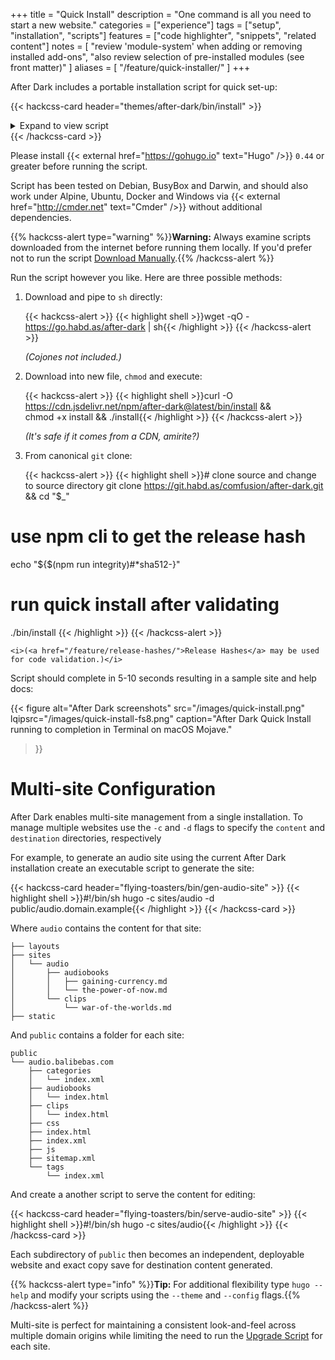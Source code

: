 +++
title = "Quick Install"
description = "One command is all you need to start a new website."
categories = ["experience"]
tags = ["setup", "installation", "scripts"]
features = ["code highlighter", "snippets", "related content"]
notes = [
  "review 'module-system' when adding or removing installed add-ons",
  "also review selection of pre-installed modules (see front matter)"
]
aliases = [
  "/feature/quick-installer/"
]
+++

After Dark includes a portable installation script for quick set-up:

<style>.card-content .inner { overflow: scroll; max-height: 30em; }</style>
{{< hackcss-card header="themes/after-dark/bin/install" >}}
<details>
<summary>Expand to view script</summary>
{{< highlight shell "linenos=inline" >}}
{{< include "themes/after-dark/bin/install" >}}
{{< /highlight >}}
</details>
{{< /hackcss-card >}}

Please install {{< external href="https://gohugo.io" text="Hugo" />}} `0.44` or greater before running the script.

Script has been tested on Debian, BusyBox and Darwin, and should also work under Alpine, Ubuntu, Docker and Windows via {{< external href="http://cmder.net" text="Cmder" />}} without additional dependencies.

{{% hackcss-alert type="warning" %}}**Warning:** Always examine scripts downloaded from the internet before running them locally. If you'd prefer not to run the script [Download Manually](/#download).{{% /hackcss-alert %}}

Run the script however you like. Here are three possible methods:

1. Download and pipe to `sh` directly:

    {{< hackcss-alert >}}
    {{< highlight shell >}}wget -qO - https://go.habd.as/after-dark | sh{{< /highlight >}}
    {{< /hackcss-alert >}}

    <i>(Cojones not included.)</i>

2. Download into new file, `chmod` and execute:

    {{< hackcss-alert >}}
    {{< highlight shell >}}curl -O https://cdn.jsdelivr.net/npm/after-dark@latest/bin/install && \
chmod +x install && ./install{{< /highlight >}}
    {{< /hackcss-alert >}}

    <i>(It's safe if it comes from a CDN, amirite?)</i>

3. From canonical `git` clone:

    {{< hackcss-alert >}}
    {{< highlight shell >}}# clone source and change to source directory
git clone https://git.habd.as/comfusion/after-dark.git && cd "$_"

# use npm cli to get the release hash
echo "${$(npm run integrity)#*sha512-}"

# run quick install after validating
./bin/install
{{< /highlight >}}
    {{< /hackcss-alert >}}

    <i>(<a href="/feature/release-hashes/">Release Hashes</a> may be used for code validation.)</i>

Script should complete in 5-10 seconds resulting in a sample site and help docs:

{{< figure alt="After Dark screenshots"
  src="/images/quick-install.png"
  lqipsrc="/images/quick-install-fs8.png"
  caption="After Dark Quick Install running to completion in Terminal on macOS Mojave."
>}}

# Multi-site Configuration

After Dark enables multi-site management from a single installation. To manage multiple websites use the `-c` and `-d` flags to specify the `content` and `destination` directories, respectively

For example, to generate an audio site using the current After Dark installation create an executable script to generate the site:

{{< hackcss-card header="flying-toasters/bin/gen-audio-site" >}}
{{< highlight shell >}}#!/bin/sh
hugo -c sites/audio -d public/audio.domain.example{{< /highlight >}}
{{< /hackcss-card >}}

Where `audio` contains the content for that site:

```
├── layouts
├── sites
│   └── audio
│       ├── audiobooks
│       │   ├── gaining-currency.md
│       │   └── the-power-of-now.md
│       └── clips
│           └── war-of-the-worlds.md
├── static
```

And `public` contains a folder for each site:

```
public
└── audio.balibebas.com
    ├── categories
    │   └── index.xml
    ├── audiobooks
    │   └── index.html
    ├── clips
    │   └── index.html
    ├── css
    ├── index.html
    ├── index.xml
    ├── js
    ├── sitemap.xml
    └── tags
        └── index.xml
```

And create a another script to serve the content for editing:

{{< hackcss-card header="flying-toasters/bin/serve-audio-site" >}}
{{< highlight shell >}}#!/bin/sh
hugo -c sites/audio{{< /highlight >}}
{{< /hackcss-card >}}

Each subdirectory of `public` then becomes an independent, deployable website and exact copy save for destination content generated.

{{% hackcss-alert type="info" %}}**Tip:** For additional flexibility type `hugo --help` and modify your scripts using the `--theme` and `--config` flags.{{% /hackcss-alert %}}

Multi-site is perfect for maintaining a consistent look-and-feel across multiple domain origins while limiting the need to run the [Upgrade Script](/feature/upgrade-script/) for each site.

